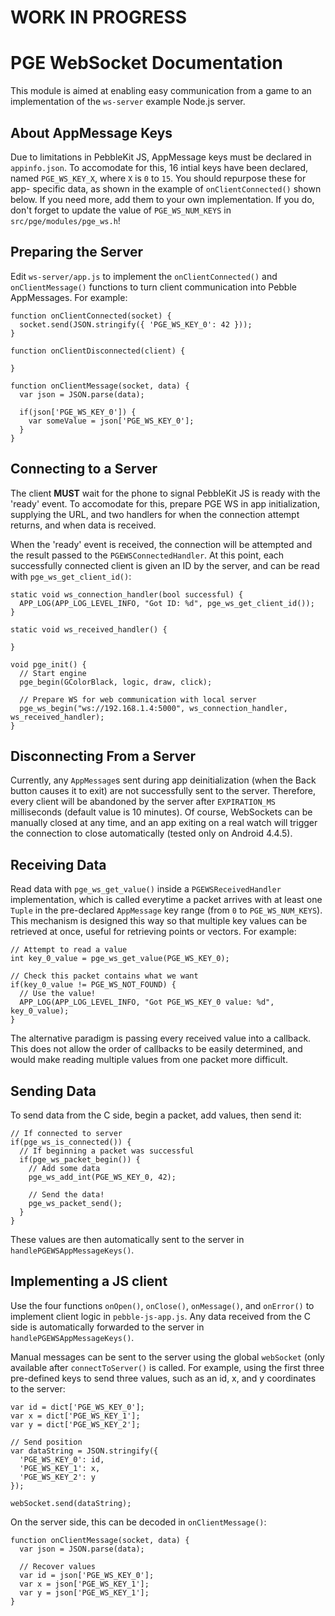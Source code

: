 # WORK IN PROGRESS

# PGE WebSocket Documentation

This module is aimed at enabling easy communication from a game to an
implementation of the `ws-server` example Node.js server.


## About AppMessage Keys

Due to limitations in PebbleKit JS, AppMessage keys must be declared in
`appinfo.json`. To accomodate for this, 16 intial keys have been declared, named
`PGE_WS_KEY_X`, where `X` is `0` to `15`. You should repurpose these for app-
specific data, as shown in the example of `onClientConnected()` shown below. If
you need more, add them to your own implementation. If you do, don't forget to
update the value of `PGE_WS_NUM_KEYS` in `src/pge/modules/pge_ws.h`!


## Preparing the Server

Edit `ws-server/app.js` to implement the `onClientConnected()` and
`onClientMessage()` functions to turn client communication into Pebble
AppMessages. For example:

```
function onClientConnected(socket) {
  socket.send(JSON.stringify({ 'PGE_WS_KEY_0': 42 }));
}

function onClientDisconnected(client) {

}

function onClientMessage(socket, data) {
  var json = JSON.parse(data);

  if(json['PGE_WS_KEY_0']) {
    var someValue = json['PGE_WS_KEY_0'];
  }
}
```


## Connecting to a Server

The client **MUST** wait for the phone to signal PebbleKit JS is ready with the
'ready' event. To accomodate for this, prepare PGE WS in app initialization,
supplying the URL, and two handlers for when the connection attempt returns, and
when data is received. 

When the 'ready' event is received, the connection will be attempted and the
result passed to the `PGEWSConnectedHandler`. At this point, each successfully
connected client is given an ID by the server, and can be read with
`pge_ws_get_client_id()`:

```
static void ws_connection_handler(bool successful) {
  APP_LOG(APP_LOG_LEVEL_INFO, "Got ID: %d", pge_ws_get_client_id());
}

static void ws_received_handler() {
  
}

void pge_init() {
  // Start engine
  pge_begin(GColorBlack, logic, draw, click);

  // Prepare WS for web communication with local server
  pge_ws_begin("ws://192.168.1.4:5000", ws_connection_handler, ws_received_handler);
}
```


## Disconnecting From a Server

Currently, any `AppMessage`s sent during app deinitialization (when the Back
button causes it to exit) are not successfully sent to the server. Therefore,
every client will be abandoned by the server after `EXPIRATION_MS` milliseconds
(default value is 10 minutes). Of course, WebSockets can be manually closed at
any time, and an app exiting on a real watch will trigger the connection to
close automatically (tested only on Android 4.4.5).


## Receiving Data

Read data with `pge_ws_get_value()` inside a `PGEWSReceivedHandler`
implementation, which is called everytime a packet arrives with at least one
`Tuple` in the pre-declared `AppMessage` key range (from `0` to
`PGE_WS_NUM_KEYS`). This mechanism is designed this way so that multiple key
values can be retrieved at once, useful for retrieving points or vectors. For
example:

```
// Attempt to read a value
int key_0_value = pge_ws_get_value(PGE_WS_KEY_0);

// Check this packet contains what we want
if(key_0_value != PGE_WS_NOT_FOUND) {
  // Use the value!
  APP_LOG(APP_LOG_LEVEL_INFO, "Got PGE_WS_KEY_0 value: %d", key_0_value);
}
```

The alternative paradigm is passing every received value into a callback. This
does not allow the order of callbacks to be easily determined, and would make
reading multiple values from one packet more difficult.


## Sending Data

To send data from the C side, begin a packet, add values, then send it:

```
// If connected to server
if(pge_ws_is_connected()) {
  // If beginning a packet was successful
  if(pge_ws_packet_begin()) {
    // Add some data
    pge_ws_add_int(PGE_WS_KEY_0, 42);

    // Send the data!
    pge_ws_packet_send();
  }
}
```

These values are then automatically sent to the server in
`handlePGEWSAppMessageKeys()`.


## Implementing a JS client

Use the four functions `onOpen()`, `onClose()`, `onMessage()`, and `onError()`
to implement client logic in `pebble-js-app.js`. Any data received from the C
side is automatically forwarded to the server in `handlePGEWSAppMessageKeys()`.

Manual messages can be sent to the server using the global `webSocket` (only
available after `connectToServer()` is called. For example, using the first
three pre-defined keys to send three values, such as an id, x, and y coordinates
to the server:

```
var id = dict['PGE_WS_KEY_0'];
var x = dict['PGE_WS_KEY_1'];
var y = dict['PGE_WS_KEY_2'];

// Send position
var dataString = JSON.stringify({
  'PGE_WS_KEY_0': id,
  'PGE_WS_KEY_1': x,
  'PGE_WS_KEY_2': y
});

webSocket.send(dataString);
```

On the server side, this can be decoded in `onClientMessage()`:

```
function onClientMessage(socket, data) {
  var json = JSON.parse(data);

  // Recover values
  var id = json['PGE_WS_KEY_0'];
  var x = json['PGE_WS_KEY_1'];
  var y = json['PGE_WS_KEY_1'];
}
```